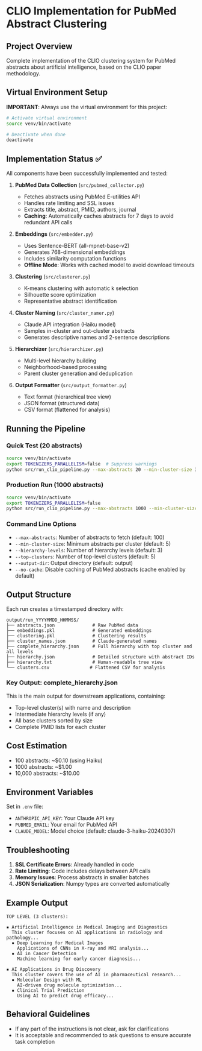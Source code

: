 # CLIO Implementation for PubMed Abstract Clustering

## Project Overview
Complete implementation of the CLIO clustering system for PubMed abstracts about artificial intelligence, based on the CLIO paper methodology.

## Virtual Environment Setup
**IMPORTANT**: Always use the virtual environment for this project:
```bash
# Activate virtual environment
source venv/bin/activate

# Deactivate when done
deactivate
```

## Implementation Status ✅
All components have been successfully implemented and tested:

1. **PubMed Data Collection** (`src/pubmed_collector.py`)
   - Fetches abstracts using PubMed E-utilities API
   - Handles rate limiting and SSL issues
   - Extracts title, abstract, PMID, authors, journal
   - **Caching**: Automatically caches abstracts for 7 days to avoid redundant API calls

2. **Embeddings** (`src/embedder.py`)
   - Uses Sentence-BERT (all-mpnet-base-v2) 
   - Generates 768-dimensional embeddings
   - Includes similarity computation functions
   - **Offline Mode**: Works with cached model to avoid download timeouts

3. **Clustering** (`src/clusterer.py`)
   - K-means clustering with automatic k selection
   - Silhouette score optimization
   - Representative abstract identification

4. **Cluster Naming** (`src/cluster_namer.py`)
   - Claude API integration (Haiku model)
   - Samples in-cluster and out-cluster abstracts
   - Generates descriptive names and 2-sentence descriptions

5. **Hierarchizer** (`src/hierarchizer.py`)
   - Multi-level hierarchy building
   - Neighborhood-based processing
   - Parent cluster generation and deduplication

6. **Output Formatter** (`src/output_formatter.py`)
   - Text format (hierarchical tree view)
   - JSON format (structured data)
   - CSV format (flattened for analysis)

## Running the Pipeline

### Quick Test (20 abstracts)
```bash
source venv/bin/activate
export TOKENIZERS_PARALLELISM=false  # Suppress warnings
python src/run_clio_pipeline.py --max-abstracts 20 --min-cluster-size 3 --hierarchy-levels 2 --top-clusters 3
```

### Production Run (1000 abstracts)
```bash
source venv/bin/activate
export TOKENIZERS_PARALLELISM=false
python src/run_clio_pipeline.py --max-abstracts 1000 --min-cluster-size 10 --hierarchy-levels 3 --top-clusters 5
```

### Command Line Options
- `--max-abstracts`: Number of abstracts to fetch (default: 100)
- `--min-cluster-size`: Minimum abstracts per cluster (default: 5)
- `--hierarchy-levels`: Number of hierarchy levels (default: 3)
- `--top-clusters`: Number of top-level clusters (default: 5)
- `--output-dir`: Output directory (default: output)
- `--no-cache`: Disable caching of PubMed abstracts (cache enabled by default)

## Output Structure
Each run creates a timestamped directory with:
```
output/run_YYYYMMDD_HHMMSS/
├── abstracts.json              # Raw PubMed data
├── embeddings.pkl              # Generated embeddings
├── clustering.pkl              # Clustering results
├── cluster_names.json          # Claude-generated names
├── complete_hierarchy.json     # Full hierarchy with top cluster and all levels
├── hierarchy.json              # Detailed structure with abstract IDs
├── hierarchy.txt               # Human-readable tree view
└── clusters.csv               # Flattened CSV for analysis
```

### Key Output: complete_hierarchy.json
This is the main output for downstream applications, containing:
- Top-level cluster(s) with name and description
- Intermediate hierarchy levels (if any)
- All base clusters sorted by size
- Complete PMID lists for each cluster

## Cost Estimation
- 100 abstracts: ~$0.10 (using Haiku)
- 1000 abstracts: ~$1.00
- 10,000 abstracts: ~$10.00

## Environment Variables
Set in `.env` file:
- `ANTHROPIC_API_KEY`: Your Claude API key
- `PUBMED_EMAIL`: Your email for PubMed API
- `CLAUDE_MODEL`: Model choice (default: claude-3-haiku-20240307)

## Troubleshooting
1. **SSL Certificate Errors**: Already handled in code
2. **Rate Limiting**: Code includes delays between API calls
3. **Memory Issues**: Process abstracts in smaller batches
4. **JSON Serialization**: Numpy types are converted automatically

## Example Output
```
TOP LEVEL (3 clusters):

▪ Artificial Intelligence in Medical Imaging and Diagnostics
  This cluster focuses on AI applications in radiology and pathology...
  ▪ Deep Learning for Medical Images
    Applications of CNNs in X-ray and MRI analysis...
  ▪ AI in Cancer Detection
    Machine learning for early cancer diagnosis...

▪ AI Applications in Drug Discovery
  This cluster covers the use of AI in pharmaceutical research...
  ▪ Molecular Design with ML
    AI-driven drug molecule optimization...
  ▪ Clinical Trial Prediction
    Using AI to predict drug efficacy...
```

## Behavioral Guidelines
- If any part of the instructions is not clear, ask for clarifications
- It is acceptable and recommended to ask questions to ensure accurate task completion